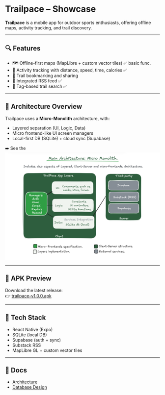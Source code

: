 # Trailpace – Showcase

**Trailpace** is a mobile app for outdoor sports enthusiasts, offering offline maps, activity tracking, and trail discovery.

---

## 🔍 Features

- 🗺 Offline-first maps (MapLibre + custom vector tiles) ✅ basic func.
- 🏃 Activity tracking with distance, speed, time, calories ✅
- 🔖 Trail bookmarking and sharing
- 📰 Integrated RSS feed ✅
- 🎯 Tag-based trail search ✅

---

## 🧱 Architecture Overview

Trailpace uses a **Micro-Monolith** architecture, with:

- Layered separation (UI, Logic, Data)
- Micro frontend-like UI screen managers
- Local-first DB (SQLite) + cloud sync (Supabase)

➡️ See the ![Architecture Diagram](./assets/app-architecture.png)

---

## 📱 APK Preview

Download the latest release:  
👉 [trailpace-v1.0.0.apk](https://github.com/luarakelly/trailpace-showcase/releases/latest)

---

## 🧠 Tech Stack

- React Native (Expo)
- SQLite (local DB)
- Supabase (auth + sync)
- Substack RSS
- MapLibre GL + custom vector tiles

---

## 📄 Docs

- [Architecture](./docs/ARCHITECTURE.md)
- [Database Design](./docs/DATABASE.md)
